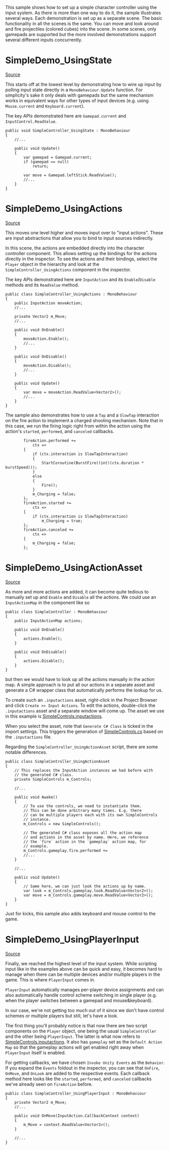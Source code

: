 This sample shows how to set up a simple character controller using the input system. As there is more than one way to do it, the sample illustrates several ways. Each demonstration is set up as a separate scene. The basic functionality in all the scenes is the same. You can move and look around and fire projectiles (colored cubes) into the scene. In some scenes, only gamepads are supported but the more involved demonstrations support several different inputs concurrently.

# SimpleDemo_UsingState

[Source](./SimpleController_UsingState.cs)

This starts off at the lowest level by demonstrating how to wire up input by polling input state directly in a `MonoBehaviour.Update` function. For simplicity's sake it only deals with gamepads but the same mechanism works in equivalent ways for other types of input devices (e.g. using `Mouse.current` and `Keyboard.current`).

The key APIs demonstrated here are `Gamepad.current` and `InputControl.ReadValue`.

```
public void SimpleController_UsingState : MonoBehaviour
{
    //...

    public void Update()
    {
        var gamepad = Gamepad.current;
        if (gamepad == null)
            return;

        var move = Gamepad.leftStick.ReadValue();
        //...
    }
}
```

# SimpleDemo_UsingActions

[Source](./SimpleController_UsingActions.cs)

This moves one level higher and moves input over to "input actions". These are input abstractions that allow you to bind to input sources indirectly.

In this scene, the actions are embedded directly into the character controller component. This allows setting up the bindings for the actions directly in the inspector. To see the actions and their bindings, select the `Player` object in the hierarchy and look at the `SimpleController_UsingActions` component in the inspector.

The key APIs demonstrated here are `InputAction` and its `Enable`/`Disable` methods and its `ReadValue` method.

```
public class SimpleController_UsingActions : MonoBehaviour
{
    public InputAction moveAction;
    //...

    private Vector2 m_Move;
    //...

    public void OnEnable()
    {
        moveAction.Enable();
        //...
    }

    public void OnDisable()
    {
        moveAction.Disable();
        //...
    }

    public void Update()
    {
        var move = moveAction.ReadValue<Vector2>();
        //...
    }
}
```

The sample also demonstrates how to use a `Tap` and a `SlowTap` interaction on the fire action to implement a charged shooting mechanism. Note that in this case, we run the firing logic right from within the action using the action's `started`, `performed`, and `canceled` callbacks.

```
        fireAction.performed +=
            ctx =>
        {
            if (ctx.interaction is SlowTapInteraction)
            {
                StartCoroutine(BurstFire((int)(ctx.duration * burstSpeed)));
            }
            else
            {
                Fire();
            }
            m_Charging = false;
        };
        fireAction.started +=
            ctx =>
        {
            if (ctx.interaction is SlowTapInteraction)
                m_Charging = true;
        };
        fireAction.canceled +=
            ctx =>
        {
            m_Charging = false;
        };
```

# SimpleDemo_UsingActionAsset

[Source](./SimpleController_UsingActionAsset.cs)

As more and more actions are added, it can become quite tedious to manually set up and `Enable` and `Disable` all the actions. We could use an `InputActionMap` in the component like so

```
public class SimpleController : MonoBehaviour
{
    public InputActionMap actions;

    public void OnEnable()
    {
        actions.Enable();
    }

    public void OnDisable()
    {
        actions.Disable();
    }
}
```

but then we would have to look up all the actions manually in the action map. A simple approach is to put all our actions in a separate asset and generate a C# wrapper class that automatically performs the lookup for us.

To create such an `.inputactions` asset, right-click in the Project Browser and click `Create >> Input Actions`. To edit the actions, double-click the `.inputactions` asset and a separate window will come up. The asset we use in this example is [SimpleControls.inputactions](SimpleControls.inputactions).

When you select the asset, note that `Generate C# Class` is ticked in the import settings. This triggers the generation of [SimpleControls.cs](SimpleControls.cs) based on the `.inputactions` file.

Regarding the `SimpleController_UsingActionAsset` script, there are some notable differences.

```
public class SimpleController_UsingActionAsset
{
    // This replaces the InputAction instances we had before with
    // the generated C# class.
    private SimpleControls m_Controls;

    //...

    public void Awake()
    {
        // To use the controls, we need to instantiate them.
        // This can be done arbitrary many times. E.g. there
        // can be multiple players each with its own SimpleControls
        // instance.
        m_Controls = new SimpleControls();

        // The generated C# class exposes all the action map
        // and actions in the asset by name. Here, we reference
        // the `fire` action in the `gameplay` action map, for
        // example.
        m_Controls.gameplay.fire.performed +=
        //...
    }

    //...

    public void Update()
    {
        // Same here, we can just look the actions up by name.
        var look = m_Controls.gameplay.look.ReadValue<Vector2>();
        var move = m_Controls.gameplay.move.ReadValue<Vector2>();
    }
}
```

Just for kicks, this sample also adds keyboard and mouse control to the game.

# SimpleDemo_UsingPlayerInput

[Source](./SimpleController_UsingPlayerInput.cs)

Finally, we reached the highest level of the input system. While scripting input like in the examples above can be quick and easy, it becomes hard to manage when there can be multiple devices and/or multiple players in the game. This is where `PlayerInput` comes in.

`PlayerInput` automatically manages per-player device assignments and can also automatically handle control scheme switching in single player (e.g. when the player switches between a gamepad and mouse&keyboard).

In our case, we're not getting too much out of it since we don't have control schemes or multiple players but still, let's have a look.

The first thing you'll probably notice is that now there are two script components on the `Player` object, one being the usual `SimpleController` and the other being `PlayerInput`. The latter is what now refers to [SimpleControls.inputactions](SimpleControls.inputactions). It also has `gameplay` set as the `Default Action Map` so that the gameplay actions will get enabled right away when `PlayerInput` itself is enabled.

For getting callbacks, we have chosen `Invoke Unity Events` as the `Behavior`. If you expand the `Events` foldout in the inspector, you can see that `OnFire`, `OnMove`, and `OnLook` are added to the respective events. Each callback method here looks like the `started`, `performed`, and `canceled` callbacks we've already seen on `fireAction` before.

```
public class SimpleController_UsingPlayerInput : MonoBehaviour
{
    private Vector2 m_Move;
    //...

    public void OnMove(InputAction.CallbackContext context)
    {
        m_Move = context.ReadValue<Vector2>();
    }

    //...
}
```
